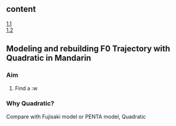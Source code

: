 ## content

[1.1](part1)  
[1.2](part2)

## Modeling and rebuilding F0 Trajectory with Quadratic in Mandarin

### Aim

1. Find a :w

### Why Quadratic?

Compare with Fujisaki model or PENTA model, Quadratic
